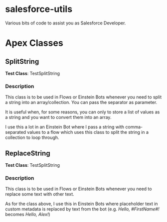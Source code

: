 # salesforce-utils
Various bits of code to assist you as Salesforce Developer.

# Apex Classes
## SplitString
**Test Class**: TestSplitString

### Description 
This class is to be used in Flows or Einstein Bots whenever you need to split a string into an array/collection. You can pass the separator as parameter.

It is useful when, for some reasons, you can only to store a list of values as a string and you want to convert them into an array. 

I use this a lot in an Einstein Bot where I pass a string with comma-separated values to a flow which uses this class to split the string in a collection to loop through.

## ReplaceString
**Test Class**: TestSplitString

### Description
This class is to be used in Flows or Einstein Bots whenever you need to replace some text with other text.

As for the class above, I use this in Einstein Bots where placeholder text in custom metadata is replaced by text from the bot (e.g. *Hello, #FirstName#!* becomes *Hello, Alex!*)